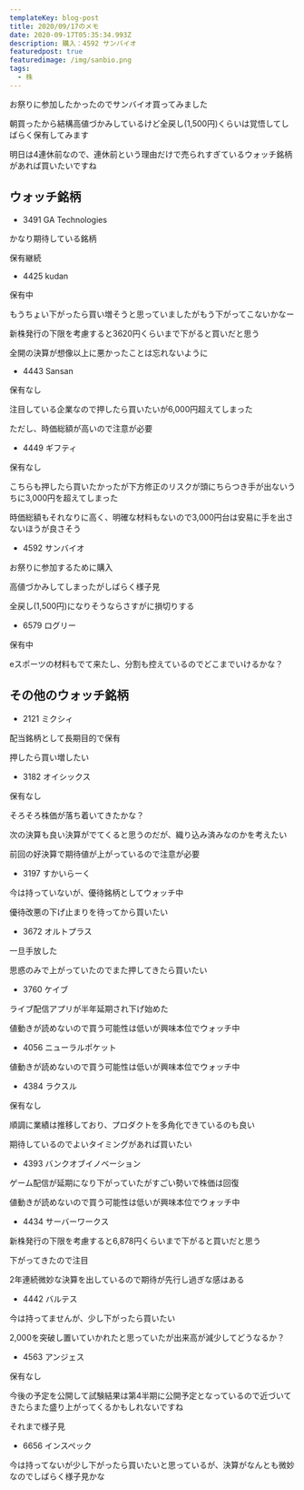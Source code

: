 ```yaml
---
templateKey: blog-post
title: 2020/09/17のメモ
date: 2020-09-17T05:35:34.993Z
description: 購入：4592 サンバイオ
featuredpost: true
featuredimage: /img/sanbio.png
tags:
  - 株
---
```

お祭りに参加したかったのでサンバイオ買ってみました

朝買ったから結構高値づかみしているけど全戻し(1,500円)くらいは覚悟してしばらく保有してみます

明日は4連休前なので、連休前という理由だけで売られすぎているウォッチ銘柄があれば買いたいですね

## ウォッチ銘柄

* 3491 GA Technologies

かなり期待している銘柄

保有継続

* 4425 kudan

保有中

もうちょい下がったら買い増そうと思っていましたがもう下がってこないかなー

新株発行の下限を考慮すると3620円くらいまで下がると買いだと思う

全開の決算が想像以上に悪かったことは忘れないように

* 4443 Sansan

保有なし

注目している企業なので押したら買いたいが6,000円超えてしまった

ただし、時価総額が高いので注意が必要

* 4449 ギフティ

保有なし

こちらも押したら買いたかったが下方修正のリスクが頭にちらつき手が出ないうちに3,000円を超えてしまった

時価総額もそれなりに高く、明確な材料もないので3,000円台は安易に手を出さないほうが良さそう

* 4592 サンバイオ

お祭りに参加するために購入

高値づかみしてしまったがしばらく様子見

全戻し(1,500円)になりそうならさすがに損切りする

* 6579 ログリー

保有中

eスポーツの材料もでて来たし、分割も控えているのでどこまでいけるかな？

## その他のウォッチ銘柄

* 2121 ミクシィ

配当銘柄として長期目的で保有

押したら買い増したい

* 3182 オイシックス

保有なし

そろそろ株価が落ち着いてきたかな？

次の決算も良い決算がでてくると思うのだが、織り込み済みなのかを考えたい

前回の好決算で期待値が上がっているので注意が必要

* 3197 すかいらーく

今は持っていないが、優待銘柄としてウォッチ中

優待改悪の下げ止まりを待ってから買いたい

* 3672 オルトプラス

一旦手放した

思惑のみで上がっていたのでまた押してきたら買いたい

* 3760 ケイブ

ライブ配信アプリが半年延期され下げ始めた

値動きが読めないので買う可能性は低いが興味本位でウォッチ中

* 4056 ニューラルポケット

値動きが読めないので買う可能性は低いが興味本位でウォッチ中

* 4384 ラクスル

保有なし

順調に業績は推移しており、プロダクトを多角化できているのも良い

期待しているのでよいタイミングがあれば買いたい

* 4393 バンクオブイノベーション

ゲーム配信が延期になり下がっていたがすごい勢いで株価は回復

値動きが読めないので買う可能性は低いが興味本位でウォッチ中

* 4434 サーバーワークス

新株発行の下限を考慮すると6,878円くらいまで下がると買いだと思う

下がってきたので注目

2年連続微妙な決算を出しているので期待が先行し過ぎな感はある

* 4442 バルテス

今は持ってませんが、少し下がったら買いたい

2,000を突破し置いていかれたと思っていたが出来高が減少してどうなるか？

* 4563 アンジェス

保有なし

今後の予定を公開して試験結果は第4半期に公開予定となっているので近づいてきたらまた盛り上がってくるかもしれないですね

それまで様子見

* 6656 インスペック

今は持ってないが少し下がったら買いたいと思っているが、決算がなんとも微妙なのでしばらく様子見かな